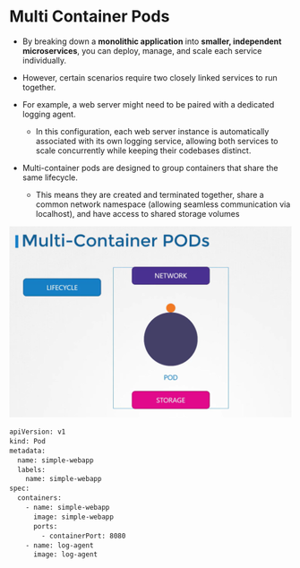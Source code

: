# Multi Container Pods

-   By breaking down a **monolithic application** into **smaller, independent microservices**, you can deploy, manage, and scale each service individually.

-   However, certain scenarios require two closely linked services to run together.

-   For example, a web server might need to be paired with a dedicated logging agent. 

    -   In this configuration, each web server instance is automatically associated with its own logging service, allowing both services to scale concurrently while keeping their codebases distinct.

-   Multi-container pods are designed to group containers that share the same lifecycle. 

    -   This means they are created and terminated together, share a common network namespace (allowing seamless communication via localhost), and have access to shared storage volumes

![](../../images/kubernetes_multi_container1.png)


```bash
apiVersion: v1
kind: Pod
metadata:
  name: simple-webapp
  labels:
    name: simple-webapp
spec:
  containers:
    - name: simple-webapp
      image: simple-webapp
      ports:
        - containerPort: 8080
    - name: log-agent
      image: log-agent
```
